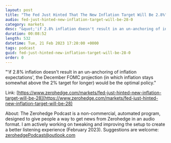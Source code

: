 ```yaml
---
layout: post
title: "The Fed Just Hinted That The New Inflation Target Will Be 2.8%"
audio: fed-just-hinted-new-inflation-target-will-be-28-0
category: markets
desc: "&quot;'if 2.8% inflation doesn't result in an un-anchoring of inflation expectations', the December FOMC projection (in which inflation stays somewhat above the 2% target for longer) would be the optimal policy.&quot;"
duration: 00:08:52
length: 532
datetime: Tue, 21 Feb 2023 17:20:00 +0000
tags: podcast
guid: fed-just-hinted-new-inflation-target-will-be-28-0
order: 0
---
```

&quot;'if 2.8% inflation doesn't result in an un-anchoring of inflation expectations', the December FOMC projection (in which inflation stays somewhat above the 2% target for longer) would be the optimal policy.&quot;

Link: [https://www.zerohedge.com/markets/fed-just-hinted-new-inflation-target-will-be-28](https://www.zerohedge.com/markets/fed-just-hinted-new-inflation-target-will-be-28)

About: The Zerohedge Podcast is a non-commercial, automated program, designed to give people a way to get news from Zerohedge in an audio format.  I am actively working on tweaking and improving the setup to create a better listening experience (February 2023).  Suggestions are welcome: [zerohedgePodcast@outlook.com](mailto:zerohedgePodcast@outlook.com)